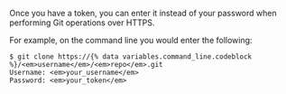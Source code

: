 Once you have a token, you can enter it instead of your password when performing Git operations over HTTPS.

For example, on the command line you would enter the following:

```shell
$ git clone https://{% data variables.command_line.codeblock %}/<em>username</em>/<em>repo</em>.git
Username: <em>your_username</em>
Password: <em>your_token</em>
```
